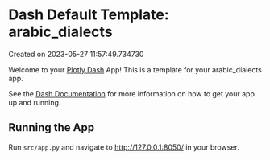 # Dash Default Template: arabic_dialects

Created on 2023-05-27 11:57:49.734730

Welcome to your [Plotly Dash](https://plotly.com/dash/) App! This is a template for your arabic_dialects app.

See the [Dash Documentation](https://dash.plotly.com/introduction) for more information on how to get your app up and running.

## Running the App

Run `src/app.py` and navigate to http://127.0.0.1:8050/ in your browser.